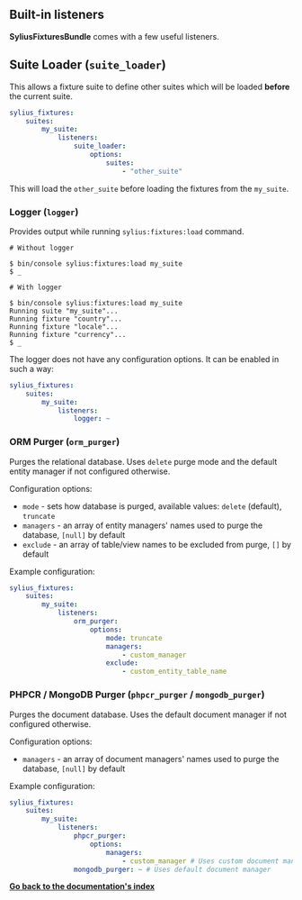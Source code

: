 ## Built-in listeners

**SyliusFixturesBundle** comes with a few useful listeners.

## Suite Loader (`suite_loader`)
This allows a fixture suite to define other suites which will be loaded **before** the current suite.

```yaml
sylius_fixtures:
    suites:
        my_suite:
            listeners:
                suite_loader:
                    options:
                        suites:
                            - "other_suite"
```

This will load the `other_suite` before loading the fixtures from the `my_suite`.

### Logger (`logger`)

Provides output while running `sylius:fixtures:load` command.

```
# Without logger

$ bin/console sylius:fixtures:load my_suite
$ _

# With logger

$ bin/console sylius:fixtures:load my_suite
Running suite "my_suite"...
Running fixture "country"...
Running fixture "locale"...
Running fixture "currency"...
$ _
```

The logger does not have any configuration options. It can be enabled in such a way:

```yaml
sylius_fixtures:
    suites:
        my_suite:
            listeners:
                logger: ~
```

### ORM Purger (`orm_purger`)

Purges the relational database. Uses `delete` purge mode and the default entity manager if not configured otherwise.

Configuration options:

 * `mode` - sets how database is purged, available values: `delete` (default), `truncate`
 * `managers` - an array of entity managers' names used to purge the database, `[null]` by default
 * `exclude` - an array of table/view names to be excluded from purge, `[]` by default

Example configuration:

```yaml
sylius_fixtures:
    suites:
        my_suite:
            listeners:
                orm_purger:
                    options:
                        mode: truncate
                        managers:
                            - custom_manager
                        exclude:
                            - custom_entity_table_name
```

### PHPCR / MongoDB Purger (`phpcr_purger` / `mongodb_purger`)

Purges the document database. Uses the default document manager if not configured otherwise.

Configuration options:

 * `managers` - an array of document managers' names used to purge the database, `[null]` by default

Example configuration:

```yaml
sylius_fixtures:
    suites:
        my_suite:
            listeners:
                phpcr_purger:
                    options:
                        managers:
                            - custom_manager # Uses custom document manager
                mongodb_purger: ~ # Uses default document manager
```

**[Go back to the documentation's index](index.md)**
